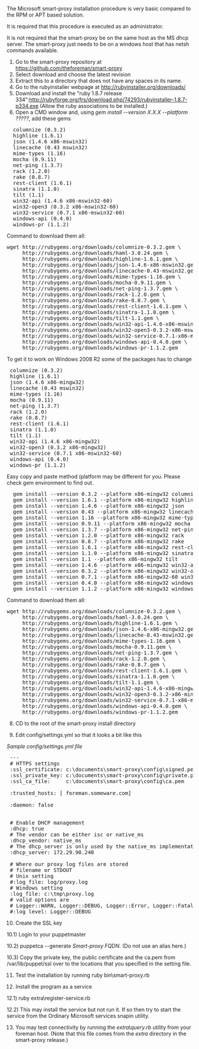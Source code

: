 
The Microsoft smart-proxy installation procedure is very basic compared to the RPM or APT based solution.

It is required that this procedure is executed as an administrator.

It is not required that the smart-proxy be on the same host as the MS dhcp server.  The smart-proxy just needs to be on a windows host that has netsh commands available.

1. Go to the smart-proxy repository at https://github.com/theforeman/smart-proxy
2. Select download and choose the latest revision
3. Extract this to a directory that does not have any spaces in its name.
4. Go to the rubyinstaller webpage at http://rubyinstaller.org/downloads/
5. Download and install the "ruby 1.8.7 release 334":http://rubyforge.org/frs/download.php/74293/rubyinstaller-1.8.7-p334.exe (Allow the ruby associations to be installed.)
6. Open a CMD window and, using *gem install --version X.X.X --platform ?????*, add these gems

<pre>
  columnize (0.3.2)
  highline (1.6.1)
  json (1.4.6 x86-mswin32)
  linecache (0.43 mswin32)
  mime-types (1.16)
  mocha (0.9.11)
  net-ping (1.3.7)
  rack (1.2.0)
  rake (0.8.7)
  rest-client (1.6.1)
  sinatra (1.1.0)
  tilt (1.1)
  win32-api (1.4.6 x86-mswin32-60)
  win32-open3 (0.3.2 x86-mswin32-60)
  win32-service (0.7.1 x86-mswin32-60)
  windows-api (0.4.0)
  windows-pr (1.1.2)
</pre>

Command to download them all:

<pre>
wget http://rubygems.org/downloads/columnize-0.3.2.gem \
     http://rubygems.org/downloads/haml-3.0.24.gem \
     http://rubygems.org/downloads/highline-1.6.1.gem \
     http://rubygems.org/downloads/json-1.4.6-x86-mswin32.gem \
     http://rubygems.org/downloads/linecache-0.43-mswin32.gem \
     http://rubygems.org/downloads/mime-types-1.16.gem \
     http://rubygems.org/downloads/mocha-0.9.11.gem \
     http://rubygems.org/downloads/net-ping-1.3.7.gem \
     http://rubygems.org/downloads/rack-1.2.0.gem \
     http://rubygems.org/downloads/rake-0.8.7.gem \
     http://rubygems.org/downloads/rest-client-1.6.1.gem \
     http://rubygems.org/downloads/sinatra-1.1.0.gem \
     http://rubygems.org/downloads/tilt-1.1.gem \
     http://rubygems.org/downloads/win32-api-1.4.6-x86-mswin32-60.gem \
     http://rubygems.org/downloads/win32-open3-0.3.2-x86-mswin32-60.gem \
     http://rubygems.org/downloads/win32-service-0.7.1-x86-mswin32-60.gem \
     http://rubygems.org/downloads/windows-api-0.4.0.gem \
     http://rubygems.org/downloads/windows-pr-1.1.2.gem
</pre>

To get it to work on Windows 2008 R2 some of the packages has to change

<pre>
 columnize (0.3.2)
 highline (1.6.1)
 json (1.4.6 x86-mingw32)
 linecache (0.43 mswin32)
 mime-types (1.16)
 mocha (0.9.11)
 net-ping (1.3.7)
 rack (1.2.0)
 rake (0.8.7)
 rest-client (1.6.1)
 sinatra (1.1.0)
 tilt (1.1)
 win32-api (1.4.6 x86-mingw32)
 win32-open3 (0.3.2 x86-mingw32)
 win32-service (0.7.1 x86-mswin32-60)
 windows-api (0.4.0)
 windows-pr (1.1.2)
</pre>

Easy copy and paste method (platform may be different for you.  Please check gem environment to find out.

<pre>
  gem install --version 0.3.2 --platform x86-mingw32 columnize
  gem install --version 1.6.1 --platform x86-mingw32 highline
  gem install --version 1.4.6 --platform x86-mingw32 json
  gem install --version 0.43 --platform x86-mingw32 linecache
  gem install --version 1.16 --platform x86-mingw32 mime-types
  gem install --version 0.9.11 --platform x86-mingw32 mocha
  gem install --version 1.3.7 --platform x86-mingw32 net-ping
  gem install --version 1.2.0 --platform x86-mingw32 rack
  gem install --version 0.8.7 --platform x86-mingw32 rake
  gem install --version 1.6.1 --platform x86-mingw32 rest-client
  gem install --version 1.1.0 --platform x86-mingw32 sinatra
  gem install --version 1.1 --platform x86-mingw32 tilt
  gem install --version 1.4.6 --platform x86-mingw32 win32-api
  gem install --version 0.3.2 --platform x86-mingw32 win32-open3
  gem install --version 0.7.1 --platform x86-mingw32-60 win32-service
  gem install --version 0.4.0 --platform x86-mingw32 windows-api
  gem install --version 1.1.2 --platform x86-mingw32 windows-pr
</pre>

Command to download them all:

<pre>
wget http://rubygems.org/downloads/columnize-0.3.2.gem \
     http://rubygems.org/downloads/haml-3.0.24.gem \
     http://rubygems.org/downloads/highline-1.6.1.gem \
     http://rubygems.org/downloads/json-1.4.6-x86-mingw32.gem \
     http://rubygems.org/downloads/linecache-0.43-mswin32.gem \
     http://rubygems.org/downloads/mime-types-1.16.gem \
     http://rubygems.org/downloads/mocha-0.9.11.gem \
     http://rubygems.org/downloads/net-ping-1.3.7.gem \
     http://rubygems.org/downloads/rack-1.2.0.gem \
     http://rubygems.org/downloads/rake-0.8.7.gem \
     http://rubygems.org/downloads/rest-client-1.6.1.gem \
     http://rubygems.org/downloads/sinatra-1.1.0.gem \
     http://rubygems.org/downloads/tilt-1.1.gem \
     http://rubygems.org/downloads/win32-api-1.4.6-x86-mingw32.gem \
     http://rubygems.org/downloads/win32-open3-0.3.2-x86-mingw32.gem \
     http://rubygems.org/downloads/win32-service-0.7.1-x86-mswin32-60.gem \
     http://rubygems.org/downloads/windows-api-0.4.0.gem \
     http://rubygems.org/downloads/windows-pr-1.1.2.gem
</pre>

8) CD to the root of the smart-proxy install directory

9) Edit config/settings.yml so that it looks a bit like this

_Sample config/settings.yml file_
<pre>
 ---
 # HTTPS settings
 :ssl_certificate: c:\documents\smart-proxy\config\signed.pem
 :ssl_private_key: c:\documents\smart-proxy\config\private.pem
 :ssl_ca_file:     c:\documents\smart-proxy\config\ca.pem

 :trusted_hosts: [ foreman.someware.com]

 :daemon: false


 # Enable DHCP management
 :dhcp: true
 # The vendor can be either isc or native_ms
 :dhcp_vendor: native_ms
 # The dhcp_server is only used by the native_ms implementation
 :dhcp_server: 172.29.90.240

 # Where our proxy log files are stored
 # filename or STDOUT
 # Unix setting
 #:log_file: log/proxy.log
 # Windows setting
 :log_file: c:\tmp\proxy.log
 # valid options are
 # Logger::WARN, Logger::DEBUG, Logger::Error, Logger::Fatal, Logger:INFO, LOGGER::UNKNOWN
 #:log_level: Logger::DEBUG
</pre>

10) Create the SSL key

10.1) Login to your puppetmaster

10.2) puppetca --generate _Smart-proxy FQDN_. (Do not use an alias here.)

10.3) Copy the private key, the public certificate and the ca.pem from /var/lib/puppet/ssl over to the locations that you specified in the setting file.

11) Test the installation by running ruby bin\smart-proxy.rb

12) Install the program as a service

12.1) ruby extra\register-service.rb

12.2) This may install the service but not run it. If so then try to start the service from the Ordinary Microsoft services snapin utility.

13) You may test connectivity by running the *extra\query.rb* utility from your foreman host. (Note that this file comes from the _extra_ directory in the smart-proxy release.)
